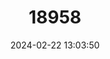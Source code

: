 ---
title: "18958"
category: "Marstonia agarhecta"
draft: false
date: 2024-02-22 13:03:50
languages:
  English: ["Ocmulgee Marstonia"]
---